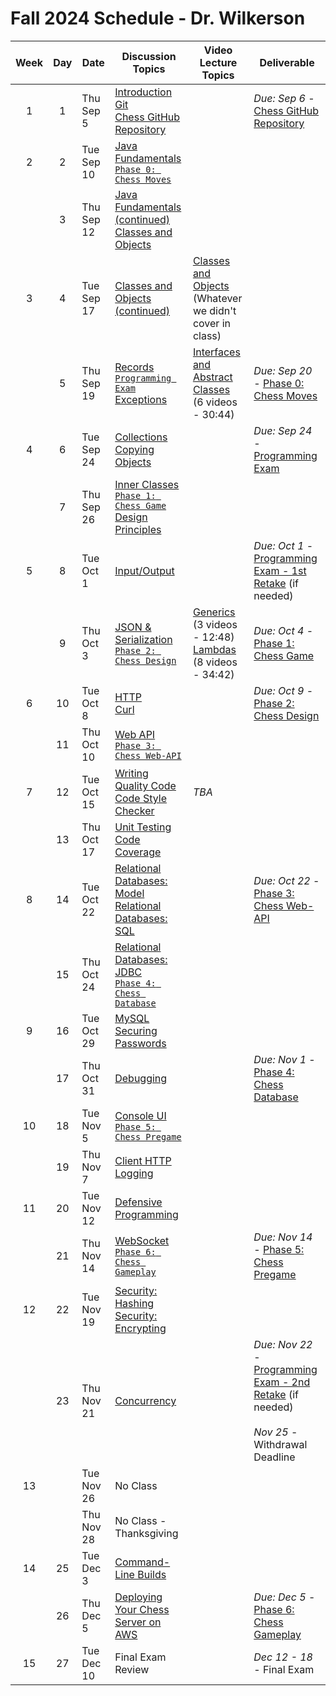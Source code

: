 # Fall 2024 Schedule - Dr. Wilkerson

| Week | Day | Date       | Discussion Topics                                                | Video Lecture Topics            | Deliverable                              |
| :--: | :-: | ---------- | ----------------------------------------------------------------- | ------------------------------- | ---------------------------------------- |
|  1   |  1  | Thu Sep 5  | [Introduction](https://github.com/softwareconstruction240/softwareconstruction/blob/main/instruction/introduction/introduction.md)<br /> [Git](https://github.com/softwareconstruction240/softwareconstruction/blob/main/instruction/git/git.md)<br /> [Chess GitHub Repository](https://github.com/softwareconstruction240/softwareconstruction/blob/main/chess/chess-github-repository/chess-github-repository.md) |                                 | _Due: Sep 6_ - [Chess GitHub Repository](https://github.com/softwareconstruction240/softwareconstruction/blob/main/chess/chess-github-repository/chess-github-repository.md) |
|  2   |  2  | Tue Sep 10 | [Java Fundamentals](https://github.com/softwareconstruction240/softwareconstruction/blob/main/instruction/java-fundamentals/java-fundamentals.md)<br/> [`Phase 0: Chess Moves`](https://github.com/softwareconstruction240/softwareconstruction/blob/main/chess/0-chess-moves/chess-moves.md) | | |
|      |  3  | Thu Sep 12 | [Java Fundamentals (continued)](https://github.com/softwareconstruction240/softwareconstruction/blob/main/instruction/java-fundamentals/java-fundamentals.md)<br /> [Classes and Objects](https://github.com/softwareconstruction240/softwareconstruction/blob/main/instruction/classes-and-objects/classes-and-objects.md) | | |
|  3   |  4  | Tue Sep 17 | [Classes and Objects (continued)](https://github.com/softwareconstruction240/softwareconstruction/blob/main/instruction/classes-and-objects/classes-and-objects.md)<br /> | [Classes and Objects](https://github.com/softwareconstruction240/softwareconstruction/blob/main/instruction/classes-and-objects/classes-and-objects.md)<br /> (Whatever we didn't cover in class) | |
|      |  5  | Thu Sep 19 | [Records](https://github.com/softwareconstruction240/softwareconstruction/blob/main/instruction/records/records.md)<br /> [`Programming Exam`](https://byu.instructure.com/courses/24410/assignments) <br /> [Exceptions](https://github.com/softwareconstruction240/softwareconstruction/blob/main/instruction/exceptions/exceptions.md) | [Interfaces and Abstract Classes](https://github.com/softwareconstruction240/softwareconstruction/blob/main/instruction/interfaces-abstract-classes/interfaces-and-abstract-classes.md)<br /> (6 videos - 30:44) | _Due: Sep 20_ - [Phase 0: Chess Moves](https://github.com/softwareconstruction240/softwareconstruction/blob/main/chess/0-chess-moves/chess-moves.md) |
|  4   |  6  | Tue Sep 24 | [Collections](https://github.com/softwareconstruction240/softwareconstruction/blob/main/instruction/collections/collections.md)<br/> [Copying Objects](https://github.com/softwareconstruction240/softwareconstruction/blob/main/instruction/copying-objects/copying-objects.md) | | _Due: Sep 24_ - [Programming Exam](https://github.com/softwareconstruction240/softwareconstruction/blob/main/instruction/programming-exam-review/programming-exam-review.md) |
|      |  7  | Thu Sep 26 | [Inner Classes](https://github.com/softwareconstruction240/softwareconstruction/blob/main/instruction/inner-classes/inner-classes.md)<br/> [`Phase 1: Chess Game`](https://github.com/softwareconstruction240/softwareconstruction/blob/main/chess/1-chess-game/chess-game.md)<br /> [Design Principles](https://github.com/softwareconstruction240/softwareconstruction/blob/main/instruction/design-principles/design-principles.md) | | |
|  5   |  8  | Tue Oct 1  | [Input/Output](https://github.com/softwareconstruction240/softwareconstruction/blob/main/instruction/io/io.md) |  | _Due: Oct 1_ - [Programming Exam - 1st Retake](https://github.com/softwareconstruction240/softwareconstruction/blob/main/instruction/programming-exam-review/programming-exam-review.md) (if needed) |
|      |  9  | Thu Oct 3  | [JSON & Serialization](https://github.com/softwareconstruction240/softwareconstruction/blob/main/instruction/json/json.md)<br/> [`Phase 2: Chess Design`](https://github.com/softwareconstruction240/softwareconstruction/blob/main/chess/2-server-design/server-design.md) | [Generics](https://github.com/softwareconstruction240/softwareconstruction/blob/main/instruction/generics/generics.md) (3 videos - 12:48)<br/>[Lambdas](https://github.com/softwareconstruction240/softwareconstruction/blob/main/instruction/lambdas/lambdas.md) (8 videos - 34:42) |  _Due: Oct 4_ - [Phase 1: Chess Game](https://github.com/softwareconstruction240/softwareconstruction/blob/main/chess/1-chess-game/chess-game.md) |
|  6   | 10  | Tue Oct 8  | [HTTP](https://github.com/softwareconstruction240/softwareconstruction/blob/main/instruction/http/http.md)<br /> [Curl](https://github.com/softwareconstruction240/softwareconstruction/blob/main/instruction/curl/curl.md) | | _Due: Oct 9_ - [Phase 2: Chess Design](https://github.com/softwareconstruction240/softwareconstruction/blob/main/chess/2-server-design/server-design.md) |
|      | 11  | Thu Oct 10 | [Web API](https://github.com/softwareconstruction240/softwareconstruction/blob/main/instruction/web-api/web-api.md)<br/>[`Phase 3: Chess Web-API`](https://github.com/softwareconstruction240/softwareconstruction/blob/main/chess/3-web-api/web-api.md) | |  |
|  7   | 12  | Tue Oct 15 | [Writing Quality Code](https://github.com/softwareconstruction240/softwareconstruction/blob/main/instruction/quality-code/quality-code.md)<br /> [Code Style Checker](https://github.com/softwareconstruction240/softwareconstruction/blob/main/instruction/style-checker/style-checker.md) | _TBA_ | |
|      | 13  | Thu Oct 17 | [Unit Testing](https://github.com/softwareconstruction240/softwareconstruction/blob/main/instruction/unit-testing/unit-testing.md)<br /> [Code Coverage](https://github.com/softwareconstruction240/softwareconstruction/blob/main/instruction/code-coverage/code-coverage.md) | |  |
|  8   | 14  | Tue Oct 22 | [Relational Databases: Model](https://github.com/softwareconstruction240/softwareconstruction/blob/main/instruction/db-model/db-model.md)<br /> [Relational Databases: SQL](https://github.com/softwareconstruction240/softwareconstruction/blob/main/instruction/db-sql/db-sql.md)| |  _Due: Oct 22_ - [Phase 3: Chess Web-API](https://github.com/softwareconstruction240/softwareconstruction/blob/main/chess/3-web-api/web-api.md)  |
|      | 15  | Thu Oct 24 | [Relational Databases: JDBC](https://github.com/softwareconstruction240/softwareconstruction/blob/main/instruction/db-jdbc/db-jdbc.md)<br/> [`Phase 4: Chess Database`](https://github.com/softwareconstruction240/softwareconstruction/blob/main/chess/4-database/database.md) | | |
|  9   | 16  | Tue Oct 29  | [MySQL](https://github.com/softwareconstruction240/softwareconstruction/blob/main/instruction/mysql/mysql.md)<br />[Securing Passwords](https://github.com/softwareconstruction240/softwareconstruction/blob/main/instruction/securing-passwords/securing-passwords.md) | | |
|      | 17  | Thu Oct 31  | [Debugging](https://github.com/softwareconstruction240/softwareconstruction/blob/main/instruction/debugging/debugging.md) | | _Due: Nov 1_ - [Phase 4: Chess Database](https://github.com/softwareconstruction240/softwareconstruction/blob/main/chess/4-database/database.md) |
|  10  | 18  | Tue Nov 5 | [Console UI](https://github.com/softwareconstruction240/softwareconstruction/blob/main/instruction/console-ui/console-ui.md)<br/> [`Phase 5: Chess Pregame`](https://github.com/softwareconstruction240/softwareconstruction/blob/main/chess/5-pregame/pregame.md) | | |
|      | 19  | Thu Nov 7 | [Client HTTP](https://github.com/softwareconstruction240/softwareconstruction/blob/main/instruction/web-api/web-api.md)<br /> [Logging](https://github.com/softwareconstruction240/softwareconstruction/blob/main/instruction/logging/logging.md) | | |
|  11  | 20  | Tue Nov 12 | [Defensive Programming](https://github.com/softwareconstruction240/softwareconstruction/blob/main/instruction/defensive-programming/defensive-programming.md) | | |
|      | 21  | Thu Nov 14 | [WebSocket](https://github.com/softwareconstruction240/softwareconstruction/blob/main/instruction/websocket/websocket.md)<br />[`Phase 6: Chess Gameplay`](https://github.com/softwareconstruction240/softwareconstruction/blob/main/chess/6-gameplay/gameplay.md) | |  _Due: Nov 14_ - [Phase 5: Chess Pregame](https://github.com/softwareconstruction240/softwareconstruction/blob/main/chess/5-pregame/pregame.md)  |
|  12  | 22  | Tue Nov 19 | [Security: Hashing](https://github.com/softwareconstruction240/softwareconstruction/blob/main/instruction/computer-security/computer-security.md)<br />[Security: Encrypting](https://github.com/softwareconstruction240/softwareconstruction/blob/main/instruction/computer-security/computer-security.md) | | |
|      | 23  | Thu Nov 21 | [Concurrency](https://github.com/softwareconstruction240/softwareconstruction/blob/main/instruction/concurrency/concurrency.md) | | _Due: Nov 22_ - [Programming Exam - 2nd Retake](https://github.com/softwareconstruction240/softwareconstruction/blob/main/instruction/programming-exam-review/programming-exam-review.md) (if needed)<br /><br /> _Nov 25_ - Withdrawal Deadline |
|  13  |  | Tue Nov 26  | No Class | | |
|      |  | Thu Nov 28  | No Class - Thanksgiving | | |
|  14  | 25  | Tue Dec 3  | [Command-Line Builds](https://github.com/softwareconstruction240/softwareconstruction/blob/main/instruction/command-line-builds/command-line-builds.md) | | |
|      | 26  | Thu Dec 5  | [Deploying Your Chess Server on AWS](https://github.com/softwareconstruction240/softwareconstruction/blob/main/instruction/aws-chess-server/aws-chess-server.md) | |  _Due: Dec 5_ - [Phase 6: Chess Gameplay](https://github.com/softwareconstruction240/softwareconstruction/blob/main/chess/6-gameplay/gameplay.md) |
|  15  | 27  | Tue Dec 10 | Final Exam Review | | _Dec 12 - 18_ - Final Exam |
